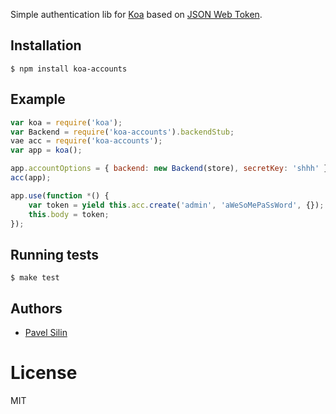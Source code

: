 Simple authentication lib for [Koa](https://github.com/koajs/koa) based on
[JSON Web Token](http://self-issued.info/docs/draft-ietf-oauth-json-web-token.html).

## Installation

```
$ npm install koa-accounts
```

## Example

```js
var koa = require('koa');
var Backend = require('koa-accounts').backendStub;
vae acc = require('koa-accounts');
var app = koa();

app.accountOptions = { backend: new Backend(store), secretKey: 'shhh' };
acc(app);

app.use(function *() {
    var token = yield this.acc.create('admin', 'aWeSoMePaSsWord', {});
    this.body = token;
});

```

## Running tests

```
$ make test
```

## Authors

  - [Pavel Silin](https://github.com/fi11)

# License

  MIT
